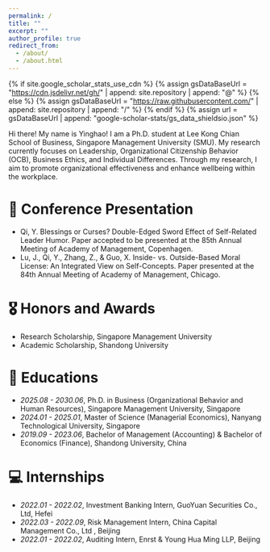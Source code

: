 ```yaml
---
permalink: /
title: ""
excerpt: ""
author_profile: true
redirect_from: 
  - /about/
  - /about.html
---
```


{% if site.google_scholar_stats_use_cdn %}
{% assign gsDataBaseUrl = "https://cdn.jsdelivr.net/gh/" | append: site.repository | append: "@" %}
{% else %}
{% assign gsDataBaseUrl = "https://raw.githubusercontent.com/" | append: site.repository | append: "/" %}
{% endif %}
{% assign url = gsDataBaseUrl | append: "google-scholar-stats/gs_data_shieldsio.json" %}

<span class='anchor' id='about-me'></span>

Hi there! My name is Yinghao! I am a Ph.D. student at Lee Kong Chian School of Business, Singapore Management University (SMU). My research currently focuses on Leadership, Organizational Citizenship Behavior (OCB), Business Ethics, and Individual Differences. Through my research, I aim to promote organizational effectiveness and enhance wellbeing within the workplace.


# 📝 Conference Presentation 
- Qi, Y. Blessings or Curses? Double-Edged Sword Effect of Self-Related Leader Humor. Paper accepted to be presented at the 85th Annual Meeting of Academy of Management, Copenhagen.
- Lu, J., Qi, Y., Zhang, Z., & Guo, X. Inside- vs. Outside-Based Moral License: An Integrated View on Self-Concepts. Paper presented at the 84th Annual Meeting of Academy of Management, Chicago.

# 🎖 Honors and Awards
- Research Scholarship, Singapore Management University
- Academic Scholarship, Shandong University

# 📖 Educations
- *2025.08 - 2030.06*, Ph.D. in Business (Organizational Behavior and Human Resources), Singapore Management University, Singapore
- *2024.01 - 2025.01*, Master of Science (Managerial Economics), Nanyang Technological University, Singapore
- *2019.09 - 2023.06*, Bachelor of Management (Accounting) & Bachelor of Economics (Finance), Shandong University, China
 
# 💻 Internships
- *2022.01 - 2022.02*, Investment Banking Intern, GuoYuan Securities Co., Ltd, Hefei
- *2022.03 - 2022.09*, Risk Management Intern, China Capital Management Co., Ltd , Beijing
- *2022.01 - 2022.02*, Auditing Intern, Enrst & Young Hua Ming LLP, Beijing
